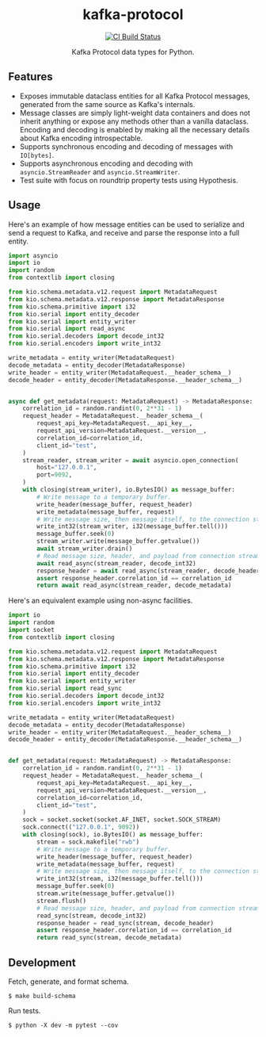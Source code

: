 <h1 align=center>kafka-protocol</h1>

<p align=center>
    <a href=https://github.com/aiven/python-kafka-protocol/actions?query=workflow%3ACI+branch%3Amain><img src=https://github.com/aiven/python-kafka-protocol/workflows/CI/badge.svg alt="CI Build Status"></a>
</p>

<p align=center>
    Kafka Protocol data types for Python.
</p>

## Features

- Exposes immutable dataclass entities for all Kafka Protocol messages, generated from
  the same source as Kafka's internals.
- Message classes are simply light-weight data containers and does not inherit anything
  or expose any methods other than a vanilla dataclass. Encoding and decoding is enabled
  by making all the necessary details about Kafka encoding introspectable.
- Supports synchronous encoding and decoding of messages with `IO[bytes]`.
- Supports asynchronous encoding and decoding with `asyncio.StreamReader` and
  `asyncio.StreamWriter`.
- Test suite with focus on roundtrip property tests using Hypothesis.

## Usage

Here's an example of how message entities can be used to serialize and send a request to
Kafka, and receive and parse the response into a full entity.

```python
import asyncio
import io
import random
from contextlib import closing

from kio.schema.metadata.v12.request import MetadataRequest
from kio.schema.metadata.v12.response import MetadataResponse
from kio.schema.primitive import i32
from kio.serial import entity_decoder
from kio.serial import entity_writer
from kio.serial import read_async
from kio.serial.decoders import decode_int32
from kio.serial.encoders import write_int32

write_metadata = entity_writer(MetadataRequest)
decode_metadata = entity_decoder(MetadataResponse)
write_header = entity_writer(MetadataRequest.__header_schema__)
decode_header = entity_decoder(MetadataResponse.__header_schema__)


async def get_metadata(request: MetadataRequest) -> MetadataResponse:
    correlation_id = random.randint(0, 2**31 - 1)
    request_header = MetadataRequest.__header_schema__(
        request_api_key=MetadataRequest.__api_key__,
        request_api_version=MetadataRequest.__version__,
        correlation_id=correlation_id,
        client_id="test",
    )
    stream_reader, stream_writer = await asyncio.open_connection(
        host="127.0.0.1",
        port=9092,
    )
    with closing(stream_writer), io.BytesIO() as message_buffer:
        # Write message to a temporary buffer.
        write_header(message_buffer, request_header)
        write_metadata(message_buffer, request)
        # Write message size, then message itself, to the connection stream.
        write_int32(stream_writer, i32(message_buffer.tell()))
        message_buffer.seek(0)
        stream_writer.write(message_buffer.getvalue())
        await stream_writer.drain()
        # Read message size, header, and payload from connection stream.
        await read_async(stream_reader, decode_int32)
        response_header = await read_async(stream_reader, decode_header)
        assert response_header.correlation_id == correlation_id
        return await read_async(stream_reader, decode_metadata)
```

Here's an equivalent example using non-async facilities.

```python
import io
import random
import socket
from contextlib import closing

from kio.schema.metadata.v12.request import MetadataRequest
from kio.schema.metadata.v12.response import MetadataResponse
from kio.schema.primitive import i32
from kio.serial import entity_decoder
from kio.serial import entity_writer
from kio.serial import read_sync
from kio.serial.decoders import decode_int32
from kio.serial.encoders import write_int32

write_metadata = entity_writer(MetadataRequest)
decode_metadata = entity_decoder(MetadataResponse)
write_header = entity_writer(MetadataRequest.__header_schema__)
decode_header = entity_decoder(MetadataResponse.__header_schema__)


def get_metadata(request: MetadataRequest) -> MetadataResponse:
    correlation_id = random.randint(0, 2**31 - 1)
    request_header = MetadataRequest.__header_schema__(
        request_api_key=MetadataRequest.__api_key__,
        request_api_version=MetadataRequest.__version__,
        correlation_id=correlation_id,
        client_id="test",
    )
    sock = socket.socket(socket.AF_INET, socket.SOCK_STREAM)
    sock.connect(("127.0.0.1", 9092))
    with closing(sock), io.BytesIO() as message_buffer:
        stream = sock.makefile("rwb")
        # Write message to a temporary buffer.
        write_header(message_buffer, request_header)
        write_metadata(message_buffer, request)
        # Write message size, then message itself, to the connection stream.
        write_int32(stream, i32(message_buffer.tell()))
        message_buffer.seek(0)
        stream.write(message_buffer.getvalue())
        stream.flush()
        # Read message size, header, and payload from connection stream.
        read_sync(stream, decode_int32)
        response_header = read_sync(stream, decode_header)
        assert response_header.correlation_id == correlation_id
        return read_sync(stream, decode_metadata)
```

## Development

Fetch, generate, and format schema.

```shell
$ make build-schema
```

Run tests.

```shell
$ python -X dev -m pytest --cov
```
